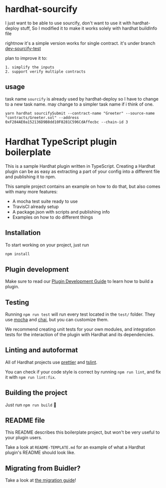 # hardhat-sourcify
I just want to be able to use sourcify, don't want to use it with hardhat-deploy stuff,
So I modified it to make it works solely with hardhat buildInfo file

rightnow it's a simple version works for single contract. it's under branch [dev-sourcify-test](https://github.com/zoey-t/hardhat-sourcify/tree/dev-sourcify-test)

plan to improve it to:
 
    1. simplify the inputs
    2. support verify multiple contracts 

## usage
task name `sourcify` is already used by hardhat-deploy so I have to change to a new task name. may change to a simpler task name if i think of one.
```
yarn hardhat sourcifySubmit --contract-name "Greeter" --source-name "contracts/Greeter.sol" --address 0xF284AE0a152136D9B8dd10F8281C596CdAffecbc --chain-id 3
```

# Hardhat TypeScript plugin boilerplate

This is a sample Hardhat plugin written in TypeScript. Creating a Hardhat plugin
can be as easy as extracting a part of your config into a different file and
publishing it to npm.

This sample project contains an example on how to do that, but also comes with
many more features:

- A mocha test suite ready to use
- TravisCI already setup
- A package.json with scripts and publishing info
- Examples on how to do different things

## Installation

To start working on your project, just run

```bash
npm install
```

## Plugin development

Make sure to read our [Plugin Development Guide](https://hardhat.org/advanced/building-plugins.html) to learn how to build a plugin.

## Testing

Running `npm run test` will run every test located in the `test/` folder. They
use [mocha](https://mochajs.org) and [chai](https://www.chaijs.com/),
but you can customize them.

We recommend creating unit tests for your own modules, and integration tests for
the interaction of the plugin with Hardhat and its dependencies.

## Linting and autoformat

All of Hardhat projects use [prettier](https://prettier.io/) and
[tslint](https://palantir.github.io/tslint/).

You can check if your code style is correct by running `npm run lint`, and fix
it with `npm run lint:fix`.

## Building the project

Just run `npm run build` ️👷

## README file

This README describes this boilerplate project, but won't be very useful to your
plugin users.

Take a look at `README-TEMPLATE.md` for an example of what a Hardhat plugin's
README should look like.

## Migrating from Buidler?

Take a look at [the migration guide](MIGRATION.md)!
